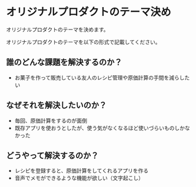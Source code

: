 # オリジナルプロダクトのテーマ決め
オリジナルプロダクトのテーマを決めます。

オリジナルプロダクトのテーマを以下の形式で記載してください。

## 誰のどんな課題を解決するのか？
- お菓子を作って販売している友人のレシピ管理や原価計算の手間を減らしたい

## なぜそれを解決したいのか？
- 毎回、原価計算をするのが面倒
- 既存アプリを使おうとしたが、使う気がなくなるほど使いづらいものしかなかった

## どうやって解決するのか？
- レシピを登録すると、原価計算をしてくれるアプリを作る
- 音声でメモができるような機能が欲しい（文字起こし）
